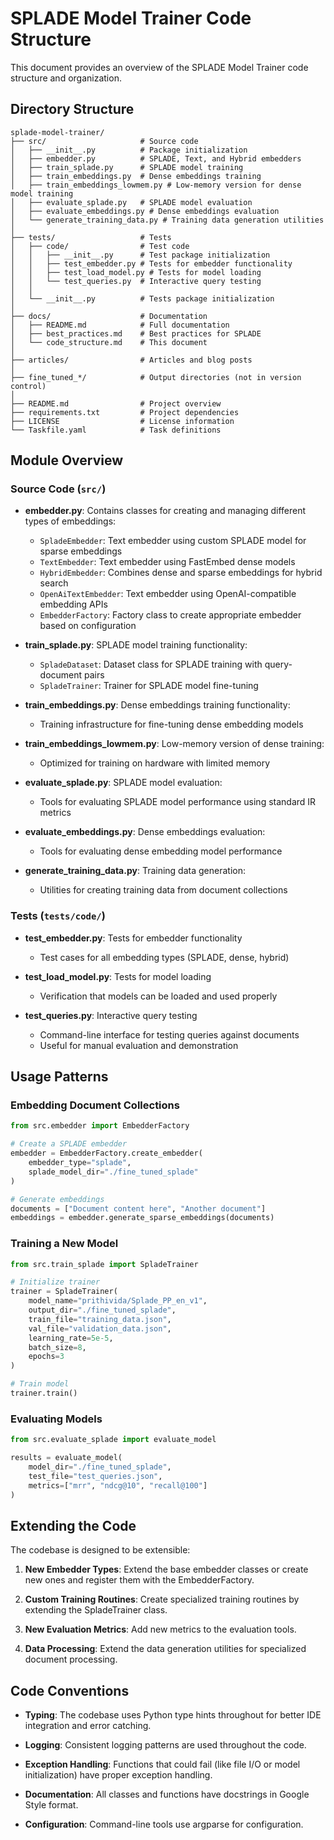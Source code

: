 # SPLADE Model Trainer Code Structure

This document provides an overview of the SPLADE Model Trainer code structure and organization.

## Directory Structure

```
splade-model-trainer/
├── src/                     # Source code
│   ├── __init__.py          # Package initialization
│   ├── embedder.py          # SPLADE, Text, and Hybrid embedders
│   ├── train_splade.py      # SPLADE model training
│   ├── train_embeddings.py  # Dense embeddings training
│   ├── train_embeddings_lowmem.py # Low-memory version for dense model training
│   ├── evaluate_splade.py   # SPLADE model evaluation
│   ├── evaluate_embeddings.py # Dense embeddings evaluation
│   └── generate_training_data.py # Training data generation utilities
│
├── tests/                   # Tests
│   ├── code/                # Test code
│   │   ├── __init__.py      # Test package initialization
│   │   ├── test_embedder.py # Tests for embedder functionality
│   │   ├── test_load_model.py # Tests for model loading
│   │   └── test_queries.py  # Interactive query testing
│   │
│   └── __init__.py          # Tests package initialization
│
├── docs/                    # Documentation
│   ├── README.md            # Full documentation
│   ├── best_practices.md    # Best practices for SPLADE
│   └── code_structure.md    # This document
│
├── articles/                # Articles and blog posts
│
├── fine_tuned_*/            # Output directories (not in version control)
│
├── README.md                # Project overview
├── requirements.txt         # Project dependencies
├── LICENSE                  # License information
└── Taskfile.yaml            # Task definitions
```

## Module Overview

### Source Code (`src/`)

- **embedder.py**: Contains classes for creating and managing different types of embeddings:
  - `SpladeEmbedder`: Text embedder using custom SPLADE model for sparse embeddings
  - `TextEmbedder`: Text embedder using FastEmbed dense models
  - `HybridEmbedder`: Combines dense and sparse embeddings for hybrid search
  - `OpenAiTextEmbedder`: Text embedder using OpenAI-compatible embedding APIs
  - `EmbedderFactory`: Factory class to create appropriate embedder based on configuration

- **train_splade.py**: SPLADE model training functionality:
  - `SpladeDataset`: Dataset class for SPLADE training with query-document pairs
  - `SpladeTrainer`: Trainer for SPLADE model fine-tuning

- **train_embeddings.py**: Dense embeddings training functionality:
  - Training infrastructure for fine-tuning dense embedding models

- **train_embeddings_lowmem.py**: Low-memory version of dense training:
  - Optimized for training on hardware with limited memory

- **evaluate_splade.py**: SPLADE model evaluation:
  - Tools for evaluating SPLADE model performance using standard IR metrics

- **evaluate_embeddings.py**: Dense embeddings evaluation:
  - Tools for evaluating dense embedding model performance

- **generate_training_data.py**: Training data generation:
  - Utilities for creating training data from document collections

### Tests (`tests/code/`)

- **test_embedder.py**: Tests for embedder functionality
  - Test cases for all embedding types (SPLADE, dense, hybrid)

- **test_load_model.py**: Tests for model loading
  - Verification that models can be loaded and used properly

- **test_queries.py**: Interactive query testing
  - Command-line interface for testing queries against documents
  - Useful for manual evaluation and demonstration

## Usage Patterns

### Embedding Document Collections

```python
from src.embedder import EmbedderFactory

# Create a SPLADE embedder
embedder = EmbedderFactory.create_embedder(
    embedder_type="splade",
    splade_model_dir="./fine_tuned_splade"
)

# Generate embeddings
documents = ["Document content here", "Another document"]
embeddings = embedder.generate_sparse_embeddings(documents)
```

### Training a New Model

```python
from src.train_splade import SpladeTrainer

# Initialize trainer
trainer = SpladeTrainer(
    model_name="prithivida/Splade_PP_en_v1",
    output_dir="./fine_tuned_splade",
    train_file="training_data.json",
    val_file="validation_data.json",
    learning_rate=5e-5,
    batch_size=8,
    epochs=3
)

# Train model
trainer.train()
```

### Evaluating Models

```python
from src.evaluate_splade import evaluate_model

results = evaluate_model(
    model_dir="./fine_tuned_splade",
    test_file="test_queries.json",
    metrics=["mrr", "ndcg@10", "recall@100"]
)
```

## Extending the Code

The codebase is designed to be extensible:

1. **New Embedder Types**: Extend the base embedder classes or create new ones and register them with the EmbedderFactory.

2. **Custom Training Routines**: Create specialized training routines by extending the SpladeTrainer class.

3. **New Evaluation Metrics**: Add new metrics to the evaluation tools.

4. **Data Processing**: Extend the data generation utilities for specialized document processing.

## Code Conventions

- **Typing**: The codebase uses Python type hints throughout for better IDE integration and error catching.

- **Logging**: Consistent logging patterns are used throughout the code.

- **Exception Handling**: Functions that could fail (like file I/O or model initialization) have proper exception handling.

- **Documentation**: All classes and functions have docstrings in Google Style format.

- **Configuration**: Command-line tools use argparse for configuration.
